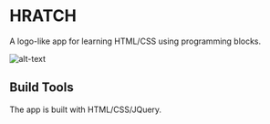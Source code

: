 # HRATCH
A logo-like app for learning HTML/CSS using programming blocks.

![alt-text](https://github.com/gassio/HRATCH-Project/blob/master/hratch-ui.png)

## Build Tools
The app is built with HTML/CSS/JQuery.
